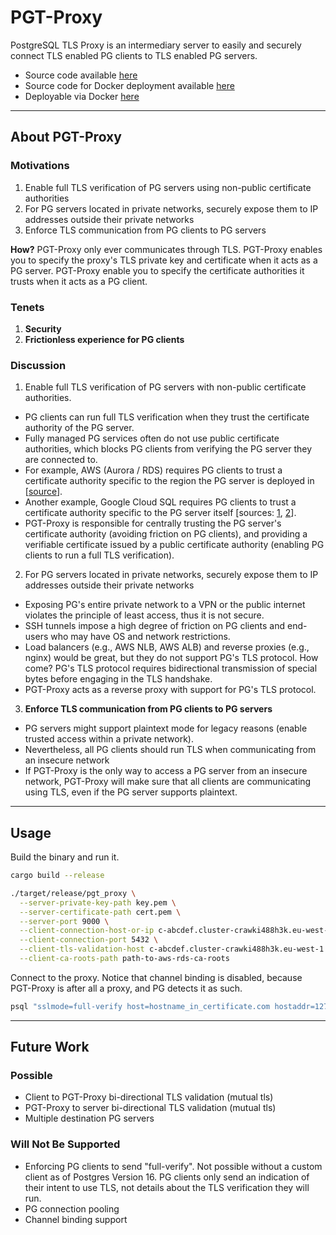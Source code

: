 # PGT-Proxy

PostgreSQL TLS Proxy is an intermediary server to easily and securely connect TLS enabled PG clients to 
TLS enabled PG servers. 

- Source code available [here](https://github.com/ambarltd/pgt-proxy)
- Source code for Docker deployment available [here](https://github.com/ambarltd/pgt-proxy-docker)
- Deployable via Docker [here](https://hub.docker.com/r/ambarltd/pgt-proxy)

---

## About PGT-Proxy

### Motivations

1. Enable full TLS verification of PG servers using non-public certificate authorities
2. For PG servers located in private networks, securely expose them to IP addresses outside their private networks
3. Enforce TLS communication from PG clients to PG servers

**How?** PGT-Proxy only ever communicates through TLS. PGT-Proxy enables you to specify the proxy's TLS private key and 
certificate when it acts as a PG server. PGT-Proxy enable you to specify the certificate authorities it trusts
when it acts as a PG client.

### Tenets

1. **Security**
2. **Frictionless experience for PG clients**

### Discussion

1. Enable full TLS verification of PG servers with non-public certificate authorities.
  - PG clients can run full TLS verification when they trust the certificate authority of the PG server.
  - Fully managed PG services often do not use public certificate authorities, which blocks PG clients from 
verifying the PG server they are connected to.
  - For example, AWS (Aurora / RDS) requires PG clients to trust a certificate authority specific to the region the
  PG server is deployed in [[source](https://docs.aws.amazon.com/AmazonRDS/latest/UserGuide/UsingWithRDS.SSL.html)].
  - Another example, Google Cloud SQL requires PG clients to trust a certificate authority specific to the PG
  server itself [sources: [1](https://cloud.google.com/sql/docs/mysql/configure-ssl-instance#server-certs),
  [2](https://github.com/brianc/node-postgres-docs/issues/79)].
  - PGT-Proxy is responsible for centrally trusting the PG server's certificate authority (avoiding friction on 
PG clients), and providing a verifiable certificate issued by a public certificate authority (enabling PG clients
to run a full TLS verification).
2. For PG servers located in private networks, securely expose them to IP addresses outside their private networks
  - Exposing PG's entire private network to a VPN or the public internet violates the principle of least access, thus
it is not secure.
  - SSH tunnels impose a high degree of friction on PG clients and end-users who may have OS and network
restrictions.
  - Load balancers (e.g., AWS NLB, AWS ALB) and reverse proxies (e.g., nginx) would be great, but they 
do not support PG's TLS protocol. How come? PG's TLS protocol requires bidirectional transmission of special 
bytes before engaging in the TLS handshake.
  - PGT-Proxy acts as a reverse proxy with support for PG's TLS protocol.
3. **Enforce TLS communication from PG clients to PG servers**
  - PG servers might support plaintext mode for legacy reasons (enable trusted access within a private network).
  - Nevertheless, all PG clients should run TLS when communicating from an insecure network
  - If PGT-Proxy is the only way to access a PG server from an insecure network, PGT-Proxy will make sure
that all clients are communicating using TLS, even if the PG server supports plaintext.

---

## Usage

Build the binary and run it.

```bash
cargo build --release

./target/release/pgt_proxy \
  --server-private-key-path key.pem \
  --server-certificate-path cert.pem \
  --server-port 9000 \
  --client-connection-host-or-ip c-abcdef.cluster-crawki488h3k.eu-west-1.rds.amazonaws.com \
  --client-connection-port 5432 \
  --client-tls-validation-host c-abcdef.cluster-crawki488h3k.eu-west-1.rds.amazonaws.com \
  --client-ca-roots-path path-to-aws-rds-ca-roots
```

Connect to the proxy. Notice that channel binding is disabled, because PGT-Proxy is after all a proxy, and PG
detects it as such.

```bash
psql "sslmode=full-verify host=hostname_in_certificate.com hostaddr=127.0.0.1 port=9000 user=admin password=XXX dbname=postgres channel_binding=disable"
```

---

## Future Work

### Possible

- Client to PGT-Proxy bi-directional TLS validation (mutual tls)
- PGT-Proxy to server bi-directional TLS validation (mutual tls)
- Multiple destination PG servers

### Will Not Be Supported

- Enforcing PG clients to send "full-verify". Not possible without a custom client as of Postgres Version 16. 
PG clients only send an indication of their intent to use TLS, not details about the TLS verification they will run.
- PG connection pooling
- Channel binding support